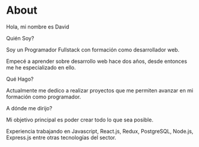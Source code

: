 # About

Hola, mi nombre es David

Quién Soy?

Soy un Programador Fullstack con formación como desarrollador web.

Empecé a aprender sobre desarrollo web hace dos años, desde entonces me he especializado en ello.

Qué Hago?

Actualmente me dedico a realizar proyectos que me permiten avanzar en mi formación como programador.


A dónde me dirijo?

Mi objetivo principal es poder crear todo lo que sea posible.


Experiencia trabajando en Javascript, React.js, Redux, PostgreSQL, Node.js, Express.js entre otras tecnologías del sector.
